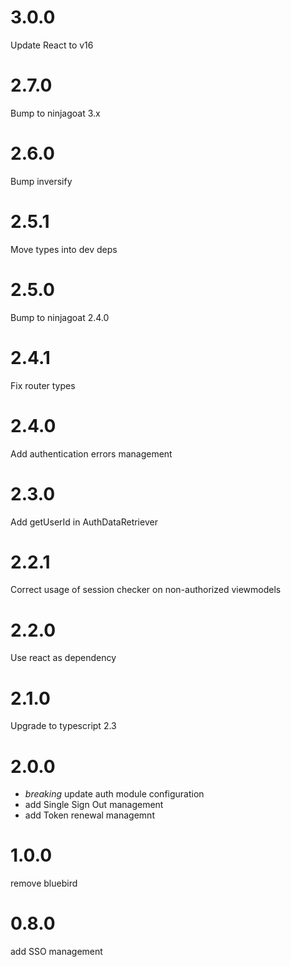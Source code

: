 # 3.0.0

Update React to v16

# 2.7.0

Bump to ninjagoat 3.x

# 2.6.0

Bump inversify

# 2.5.1

Move types into dev deps

# 2.5.0

Bump to ninjagoat 2.4.0

# 2.4.1

Fix router types

# 2.4.0

Add authentication errors management

# 2.3.0

Add getUserId in AuthDataRetriever

# 2.2.1

Correct usage of session checker on non-authorized viewmodels

# 2.2.0

Use react as dependency

# 2.1.0 

Upgrade to typescript 2.3

# 2.0.0

* *breaking* update auth module configuration
* add Single Sign Out management
* add Token renewal managemnt

# 1.0.0

remove bluebird

# 0.8.0

add SSO management
